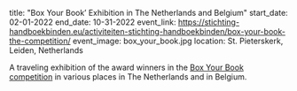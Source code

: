 title: "Box Your Book’ Exhibition in The Netherlands and Belgium"
start_date: 02-01-2022
end_date: 10-31-2022
event_link: https://stichting-handboekbinden.eu/activiteiten-stichting-handboekbinden/box-your-book-the-competition/
event_image: box_your_book.jpg
location: St. Pieterskerk, Leiden, Netherlands

A traveling exhibition of the award winners in the [Box Your Book competition](https://stichting-handboekbinden.eu/activiteiten-stichting-handboekbinden/box-your-book-the-competition/) in various places in The Netherlands and in Belgium.